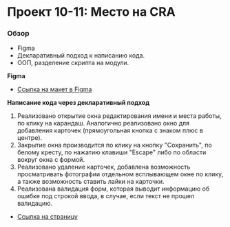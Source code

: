 # Проект 10-11: Место на CRA

### Обзор

- Figma
- Декларативный подход к написанию кода.
- ООП, разделение скрипта на модули.

**Figma**

- [Ссылка на макет в Figma](https://www.figma.com/file/StZjf8HnoeLdiXS7dYrLAh/JavaScript.-Sprint-4)

**Написание кода через декларативный подход**

1. Реализовано открытие окна редактирования имени и места работы, по клику на карандаш. Аналогично реализовано окно для добавления карточек (прямоугольная кнопка с знаком плюс в центре).
2. Закрытие окна производится по клику на кнопку "Сохранить", по белому кресту, по нажатию клавиши "Escape" либо по области вокруг окна с формой.
3. Реализовано удаление карточек, добавлена возможность просматривать фотографии отдельном всплывающем окне по клику, а также возможность ставить лайки на карточки.
4. Реализована валидация форм, которая выводит информацию об ошибке под строкой ввода, в случае, если текст не прошел валидацию.

- [Ссылка на страницу](TBA)
